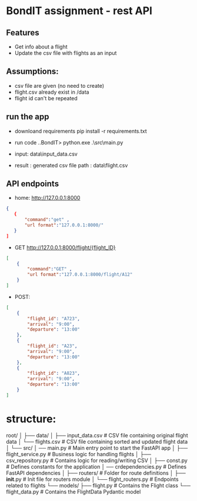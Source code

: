 # BondIT assignment - rest API

## Features

- Get info about a flight
- Update the csv file with flights as an input

## Assumptions:
- csv file are given (no need to create) 
- flight.csv already exist in /data
- flight id can't be repeated 

## run the app

-   downloand requirements
    pip install -r requirements.txt

- run code 
    ..BondIT> python.exe .\src\main.py

- input:
    data\input_data.csv

- result :
    generated csv file path : data\flight.csv

## API endpoints
- home: http://127.0.0.1:8000
 ```json
{
    {
        "command":"get" ,
        "url format":"127.0.0.1:8000/"
    }
]
```
- GET http://127.0.0.1:8000/flight/{flight_ID}
```json
[
    {
        "command":"GET" ,
        "url format":"127.0.0.1:8000/flight/A12"
    }
]
```
- POST:
```json
[
    {
        "flight_id": "A723",
        "arrival": "9:00",
        "departure": "13:00"
    },
    {
        "flight_id": "A23",
        "arrival": "9:00",
        "departure": "13:00"
    },
    {
        "flight_id": "A823",
        "arrival": "9:00",
        "departure": "13:00"
    }
]
```
# structure: 
root/
│
├── data/
│   ├── input_data.csv          # CSV file containing original flight data
│   └── flights.csv             # CSV file containing sorted and updated flight data
│
└── src/
│    ── main.py                 # Main entry point to start the FastAPI app
│   ├── flight_service.py       # Business logic for handling flights
│   ├── csv_repository.py       # Contains logic for reading/writing CSV
│   ├── const.py                # Defines constants for the application
│    ── crdependencies.py         # Defines FastAPI dependencies
│   ├── routers/                # Folder for route definitions
    │   ├── __init__.py         # Init file for routers module
    │   └── flight_routers.py   # Endpoints related to flights
    └── models/
        ├── flight.py           # Contains the Flight class
        └── flight_data.py      # Contains the FlightData Pydantic model

